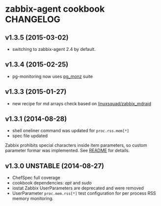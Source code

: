 # zabbix-agent cookbook CHANGELOG

## v1.3.5 (2015-03-02)

* switching to zabbix-agent 2.4 by default.

## v1.3.4 (2015-02-25)

* pg-monitoring now uses [pg_monz](https://github.com/pg-monz/pg_monz) suite

## v1.3.3 (2015-01-27)

* new recipe for md arrays check based on [linuxsquad/zabbix_mdraid](https://github.com/linuxsquad/zabbix_mdraid)

## v1.3.1 (2014-08-28)

* shell oneliner command was updated for `proc.rss.mem[*]`
* spec file updated

Zabbix prohibits special characters inside item parameters, so custom parameter formar was implemented. See [README](/dragonsmith/chef-zabbix-agent#proc-mem-rss) for details.

## v1.3.0 UNSTABLE (2014-08-27)

* ChefSpec full coverage
* cookbook dependencies: *apt* and *sudo*
* iostat Zabbix UserParameters are deprecated and were removed
* UserParameter `proc.mem.rss[*]` test configuration for per process RSS memory monitoring.
